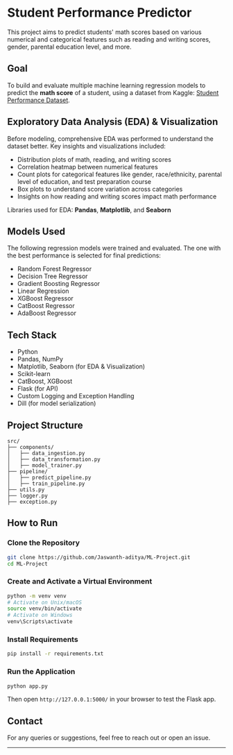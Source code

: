 
#  Student Performance Predictor

This project aims to predict students' math scores based on various numerical and categorical features such as reading and writing scores, gender, parental education level, and more.

##  Goal

To build and evaluate multiple machine learning regression models to predict the **math score** of a student, using a dataset from Kaggle: [Student Performance Dataset](https://www.kaggle.com/datasets/spscientist/students-performance-in-exams?datasetId=74977).

##  Exploratory Data Analysis (EDA) & Visualization

Before modeling, comprehensive EDA was performed to understand the dataset better. Key insights and visualizations included:

- Distribution plots of math, reading, and writing scores
- Correlation heatmap between numerical features
- Count plots for categorical features like gender, race/ethnicity, parental level of education, and test preparation course
- Box plots to understand score variation across categories
- Insights on how reading and writing scores impact math performance

Libraries used for EDA: **Pandas**, **Matplotlib**, and **Seaborn**


##  Models Used

The following regression models were trained and evaluated. The one with the best performance is selected for final predictions:

- Random Forest Regressor
- Decision Tree Regressor
- Gradient Boosting Regressor
- Linear Regression
- XGBoost Regressor
- CatBoost Regressor
- AdaBoost Regressor

##  Tech Stack

- Python
- Pandas, NumPy
- Matplotlib, Seaborn (for EDA & Visualization)
- Scikit-learn
- CatBoost, XGBoost
- Flask (for API)
- Custom Logging and Exception Handling
- Dill (for model serialization)

##  Project Structure

```
src/
├── components/
│   ├── data_ingestion.py
│   ├── data_transformation.py
│   ├── model_trainer.py
├── pipeline/
│   ├── predict_pipeline.py
│   ├── train_pipeline.py
├── utils.py
├── logger.py
├── exception.py
```

##  How to Run

### Clone the Repository

```bash
git clone https://github.com/Jaswanth-aditya/ML-Project.git
cd ML-Project
```

### Create and Activate a Virtual Environment

```bash
python -m venv venv
# Activate on Unix/macOS
source venv/bin/activate
# Activate on Windows
venv\Scripts\activate
```

### Install Requirements

```bash
pip install -r requirements.txt
```

### Run the Application

```bash
python app.py
```

Then open `http://127.0.0.1:5000/` in your browser to test the Flask app.

##  Contact

For any queries or suggestions, feel free to reach out or open an issue.

---


